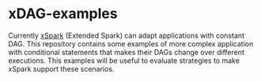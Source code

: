 # xDAG-examples

Currently [xSpark](https://github.com/gioenn/xSpark) (Extended Spark) can adapt applications with constant DAG.
This repository contains some examples of more complex application with conditional statements that makes their DAGs change over different executions.
This examples will be useful to evaluate strategies to make xSpark support these scenarios.
